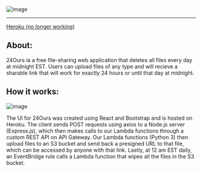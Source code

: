 ![image](https://github.com/willdufault/24ours/assets/99445180/c4793e1e-13d0-4cf5-965f-6de8d58d0837)

---

[Heroku (no longer working)](https://twentyfourours-718556141502.herokuapp.com/)

## About:

24Ours ia a free file-sharing web application that deletes all files every day at midnight EST. Users can upload files of any type and will recieve a sharable link that will work for exactly 24 hours or until that day at midnight.

## How it works:

![image](https://github.com/willdufault/24ours/assets/99445180/87b1d5eb-91fc-4c53-bdca-968436cad3c5)

The UI for 24Ours was created using React and Bootstrap and is hosted on Heroku. The client sends POST requests using axios to a Node.js server (Express.js), which then makes calls to our Lambda functions through a custom REST API on API Gateway. Our Lambda functions (Python 3) then upload files to an S3 bucket and send back a presigned URL to that file, which can be accessed by anyone with that link. Lastly, at 12 am EST daily, an EventBridge rule calls a Lambda function that wipes all the files in the S3 bucket.  
